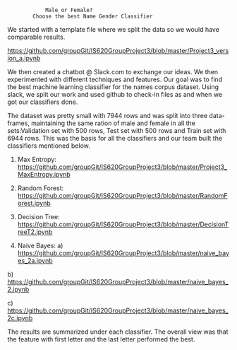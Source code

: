 				Male or Female?
	 		Choose the best Name Gender Classifier


We started with a template file where we split the data so we would have comparable results.

https://github.com/groupGit/IS620GroupProject3/blob/master/Project3_version_a.ipynb

We then created a chatbot @ Slack.com to exchange our ideas. We then experimented with  different techniques and features.  Our goal was to find the best machine learning classifier for the names corpus dataset. Using slack, we split our work and used github to check-in files as and when we got our classifiers done. 

The dataset was pretty small with 7944 rows and was split into three data-frames,  maintaining the same ration of male and female in all the sets:Validation set with 500 rows, Test set with 500 rows and Train set with 6944 rows. This was the basis for all the classifiers and our team built the classifiers mentioned below. 

1. Max Entropy: https://github.com/groupGit/IS620GroupProject3/blob/master/Project3_MaxEntropy.ipynb

2. Random Forest: https://github.com/groupGit/IS620GroupProject3/blob/master/RandomForest.ipynb

3. Decision Tree: https://github.com/groupGit/IS620GroupProject3/blob/master/DecisionTreeT2.ipynb

4. Naive Bayes:
a) https://github.com/groupGit/IS620GroupProject3/blob/master/naive_bayes_2a.ipynb

b) https://github.com/groupGit/IS620GroupProject3/blob/master/naive_bayes_2.ipynb

c) https://github.com/groupGit/IS620GroupProject3/blob/master/naive_bayes_2c.ipynb


The results are summarized under each classifier. The overall view was that the feature with first letter and the last letter performed the best. 



